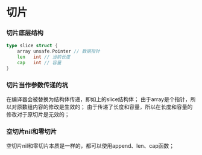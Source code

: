 # 切片

### 切片底层结构
````go
type slice struct {
    array unsafe.Pointer // 数据指针
    len   int // 当前长度
    cap   int // 容量
}
````

### 切片当作参数传递的坑

在编译器会被替换为结构体传递，即如上的slice结构体；
由于array是个指针，所以对原数组内容的修改是生效的；
由于传递了长度和容量，所以在长度和容量的修改对于原切片是无效的；

### 空切片nil和零切片

空切片nil和零切片本质是一样的，都可以使用append、len、cap函数；